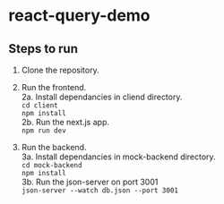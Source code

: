 # react-query-demo

## Steps to run

1. Clone the repository.

2. Run the frontend.  
   2a. Install dependancies in cliend directory.  
   `cd client`  
   `npm install`  
   2b. Run the next.js app.  
   `npm run dev`

3. Run the backend.  
   3a. Install dependancies in mock-backend directory.  
   `cd mock-backend`  
   `npm install`  
   3b. Run the json-server on port 3001  
   `json-server --watch db.json --port 3001`
